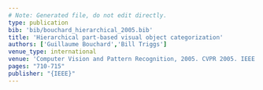 ```yaml
---
# Note: Generated file, do not edit directly.
type: publication
bib: 'bib/bouchard_hierarchical_2005.bib'
title: 'Hierarchical part-based visual object categorization'
authors: ['Guillaume Bouchard','Bill Triggs']
venue_type: international
venue: 'Computer Vision and Pattern Recognition, 2005. CVPR 2005. IEEE Computer Society Conference on'
pages: "710-715"
publisher: "{IEEE}"
---
```

